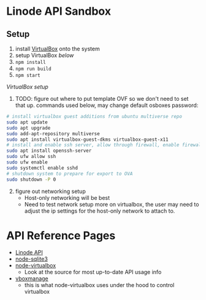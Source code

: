 # Linode API Sandbox

## Setup

1. install [VirtualBox](https://www.virtualbox.org/wiki/Downloads) onto the system
1. setup VirtualBox _below_
1. `npm install`
1. `npm run build`
1. `npm start`

_VirtualBox setup_

1. TODO: figure out where to put template OVF so we don't need to set that up. commands used below, may change default osboxes password:

```bash
# install virtualbox guest additions from ubuntu multiverse repo
sudo apt update
sudo apt upgrade
sudo add-apt-repository multiverse
sudo apt install virtualbox-guest-dkms virtualbox-guest-x11
# install and enable ssh server, allow through firewall, enable firewall
sudo apt install openssh-server
sudo ufw allow ssh
sudo ufw enable
sudo systemctl enable sshd
# shutdown system to prepare for export to OVA
sudo shutdown -P 0
```

2. figure out networking setup
   - Host-only networking will be best
   - Need to test network setup more on virtualbox, the user may need to adjust the ip settings for the host-only network to attach to.

# API Reference Pages

- [Linode API](https://www.linode.com/docs/api/)
- [node-sqlite3](https://github.com/mapbox/node-sqlite3/wiki/API)
- [node-virtualbox](https://github.com/Node-Virtualization/node-virtualbox)
  - Look at the source for most up-to-date API usage info
- [vboxmanage](https://www.virtualbox.org/manual/ch08.html)
  - this is what node-virtualbox uses under the hood to control virtualbox
